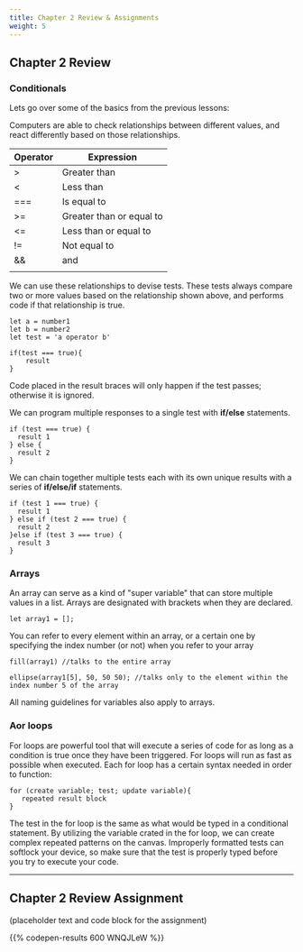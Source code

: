 ```yaml
---
title: Chapter 2 Review & Assignments
weight: 5
---
```

## Chapter 2 Review

### Conditionals

Lets go over some of the basics from the previous lessons:

Computers are able to check relationships between different values, and react differently based on those relationships.


| Operator | Expression               |
| -------- | ------------------------ |
| \>       | Greater than             |
| <        | Less than                |
| ===      | Is equal to              |
| \>=      | Greater than or equal to |
| <=       | Less than or equal to    |
| !=       | Not equal to             |
| &&       | and                      |
| ||       | or                       |

We can use these relationships to devise tests. These tests always compare two or more values based on the relationship shown above, and performs code if that relationship is true.

```
let a = number1
let b = number2
let test = 'a operator b'

if(test === true){
    result
}

```

Code placed in the result braces will only happen if the test passes; otherwise it is ignored.

We can program multiple responses to a single test with **if/else** statements.

```
if (test === true) {
  result 1
} else {
  result 2
}
```

We can chain together multiple tests each with its own unique results with a series of **if/else/if** statements.

```
if (test 1 === true) {
  result 1
} else if (test 2 === true) {
  result 2
}else if (test 3 === true) {
  result 3
}
```

### Arrays

An array can serve as a kind of "super variable" that can store multiple values in a list.
Arrays are designated with brackets when they are declared. 

```
let array1 = [];
```
You can refer to every element within an array, or a certain one by specifying the index number (or not) when you refer to your array

```
fill(array1) //talks to the entire array

ellipse(array1[5], 50, 50 50); //talks only to the element within the index number 5 of the array
```

All naming guidelines for variables also apply to arrays.

### Aor loops

For loops are powerful tool that will execute a series of code for as long as a condition is true once they have been triggered.
For loops will run as fast as possible when executed.
Each for loop has a certain syntax needed in order to function:

```
for (create variable; test; update variable){
   repeated result block
}
```

The test in the for loop is the same as what would be typed in a conditional statement.
By utilizing the variable crated in the for loop, we can create complex repeated patterns on the canvas.
Improperly formatted tests can softlock your device, so make sure that the test is properly typed before you try to execute your code.

---

## Chapter 2 Review Assignment

(placeholder text and code block for the assignment)

{{% codepen-results 600 WNQJLeW %}}